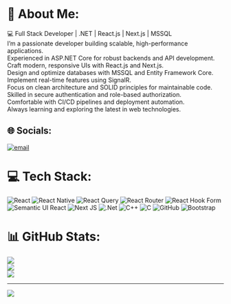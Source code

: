 # 💫 About Me:
💻 Full Stack Developer | .NET | React.js | Next.js | MSSQL<br>I’m a passionate developer building scalable, high-performance applications.<br>Experienced in ASP.NET Core for robust backends and API development.<br>Craft modern, responsive UIs with React.js and Next.js.<br>Design and optimize databases with MSSQL and Entity Framework Core.<br>Implement real-time features using SignalR.<br>Focus on clean architecture and SOLID principles for maintainable code.<br>Skilled in secure authentication and role-based authorization.<br>Comfortable with CI/CD pipelines and deployment automation.<br>Always learning and exploring the latest in web technologies.


## 🌐 Socials:
[![email](https://img.shields.io/badge/Email-D14836?logo=gmail&logoColor=white)](mailto:vishalthanvi@startbitsolutions.com) 

# 💻 Tech Stack:
![React](https://img.shields.io/badge/react-%2320232a.svg?style=for-the-badge&logo=react&logoColor=%2361DAFB) ![React Native](https://img.shields.io/badge/react_native-%2320232a.svg?style=for-the-badge&logo=react&logoColor=%2361DAFB) ![React Query](https://img.shields.io/badge/-React%20Query-FF4154?style=for-the-badge&logo=react%20query&logoColor=white) ![React Router](https://img.shields.io/badge/React_Router-CA4245?style=for-the-badge&logo=react-router&logoColor=white) ![React Hook Form](https://img.shields.io/badge/React%20Hook%20Form-%23EC5990.svg?style=for-the-badge&logo=reacthookform&logoColor=white) ![Semantic UI React](https://img.shields.io/badge/Semantic%20UI%20React-%2335BDB2.svg?style=for-the-badge&logo=SemanticUIReact&logoColor=white) ![Next JS](https://img.shields.io/badge/Next-black?style=for-the-badge&logo=next.js&logoColor=white) ![.Net](https://img.shields.io/badge/.NET-5C2D91?style=for-the-badge&logo=.net&logoColor=white) ![C++](https://img.shields.io/badge/c++-%2300599C.svg?style=for-the-badge&logo=c%2B%2B&logoColor=white) ![C](https://img.shields.io/badge/c-%2300599C.svg?style=for-the-badge&logo=c&logoColor=white) ![GitHub](https://img.shields.io/badge/github-%23121011.svg?style=for-the-badge&logo=github&logoColor=white) ![Bootstrap](https://img.shields.io/badge/bootstrap-%238511FA.svg?style=for-the-badge&logo=bootstrap&logoColor=white)
# 📊 GitHub Stats:
![](https://github-readme-stats.vercel.app/api?username=vishalT103&theme=dark&hide_border=false&include_all_commits=false&count_private=false)<br/>
![](https://nirzak-streak-stats.vercel.app/?user=vishalT103&theme=dark&hide_border=false)<br/>
![](https://github-readme-stats.vercel.app/api/top-langs/?username=vishalT103&theme=dark&hide_border=false&include_all_commits=false&count_private=false&layout=compact)

---
[![](https://visitcount.itsvg.in/api?id=vishalT103&icon=0&color=0)](https://visitcount.itsvg.in)

<!-- Proudly created with GPRM ( https://gprm.itsvg.in ) -->
